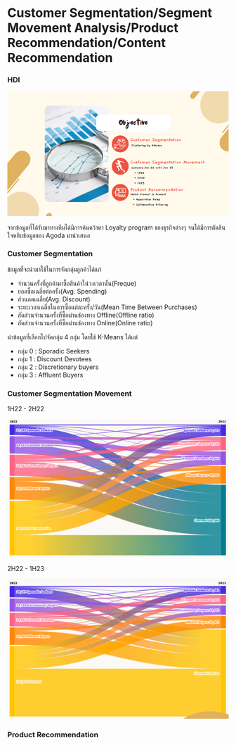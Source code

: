 # Customer Segmentation/Segment Movement Analysis/Product Recommendation/Content Recommendation

### HDI

![PAGE1](/Topic_4_SegmentationMovementRecommendation/assets/images/PAGE1.png)

จากข้อมูลที่ได้รับมาทางทีมได้มีการค้นคว้าหา Loyalty program ของธุรกิจต่างๆ จนได้มีการตัดสินใจหยิบข้อมูลของ Agoda มานำเสนอ

### Customer Segmentation

ข้อมูลที่จะนำมาใช้ในการจัดกลุ่มลูกค้าได้แก่
* จำนวนครั้งที่ลูกค้ามาซื้อสินค้าใน่วงเวลานั้น(Freque)
* ยอดซื้อเฉลี่ยต่อครั้ง(Avg. Spending)
* ส่วนลดเฉลี่ย(Avg. Discount)
* ระยะเวลาเฉลี่ยในการซื้อแต่ละครั้ง/วัน(Mean Time Between Purchases)
* สัดส่วนจำนวนครั้งที่ซื้อผ่านช่องทาง Offline(Offline ratio)
* สัดส่วนจำนวนครั้งที่ซื้อผ่านช่องทาง Online(Online ratio)

นำข้อมูลที่เลือกไปจัดกลุ่ม 4 กลุ่ม โดยใช้ K-Means ได้แต่
* กลุ่ม 0 : Sporadic Seekers
* กลุ่ม 1 : Discount Devotees
* กลุ่ม 2 : Discretionary buyers
* กลุ่ม 3 : Affluent Buyers

### Customer Segmentation Movement
1H22 - 2H22

![SM1](/Topic_4_SegmentationMovementRecommendation/assets/images/SM1_1.png)


2H22 - 1H23

![SM2](/Topic_4_SegmentationMovementRecommendation/assets/images/SM2_1.png)

### Product Recommendation